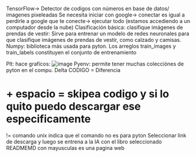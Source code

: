 TensorFlow-> Detector de codigos con números en base de datos/ imagenes pixeleadas
Se necesita iniciar con google-> conectar es igual a perdirle a google que te conecte-> ejecutar todo (estamos accediendo a un computador desde la nube)
Clasificación básica: clasifique imágenes de prendas de vestir:
Sirve para entrenar un modelo de redes neuronales para que clasifique imágenes de prendas de vestir, como calzado y camisas.
Numpy: biblioteca más usada para pyton.
Los arreglos train_images y train_labels constituyen el conjunto de entrenamiento

Plt: hace grafícos:
![image](https://github.com/Marijou/audiv027-2024-1/assets/163590875/d0cea1f5-50b8-4a6e-8013-1ea10f229794)
Pyenv: permite tener muchas colecciónes de pyton en el compu.
Delta CODIGO = Diferencia
# + espacio = skipea codigo y si lo quito puedo descargar ese especificamente 
!= comando unix indica que el comando no es para pyton 
Seleccionar link de descarga y luego se entrena a la IA con el libro seleccionado 
READMEMD con mayusculas es una pagina web

